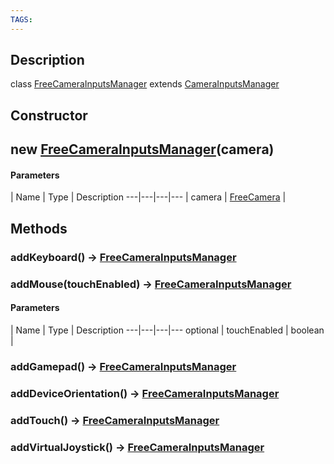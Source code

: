 ```yaml
---
TAGS:
---
```

## Description

class [FreeCameraInputsManager](/classes/3.1/FreeCameraInputsManager) extends [CameraInputsManager](/classes/3.1/CameraInputsManager)



## Constructor

## new [FreeCameraInputsManager](/classes/3.1/FreeCameraInputsManager)(camera)



#### Parameters
 | Name | Type | Description
---|---|---|---
 | camera | [FreeCamera](/classes/3.1/FreeCamera) | 

## Methods

### addKeyboard() &rarr; [FreeCameraInputsManager](/classes/3.1/FreeCameraInputsManager)


### addMouse(touchEnabled) &rarr; [FreeCameraInputsManager](/classes/3.1/FreeCameraInputsManager)



#### Parameters
 | Name | Type | Description
---|---|---|---
optional | touchEnabled | boolean | 

### addGamepad() &rarr; [FreeCameraInputsManager](/classes/3.1/FreeCameraInputsManager)


### addDeviceOrientation() &rarr; [FreeCameraInputsManager](/classes/3.1/FreeCameraInputsManager)


### addTouch() &rarr; [FreeCameraInputsManager](/classes/3.1/FreeCameraInputsManager)


### addVirtualJoystick() &rarr; [FreeCameraInputsManager](/classes/3.1/FreeCameraInputsManager)


